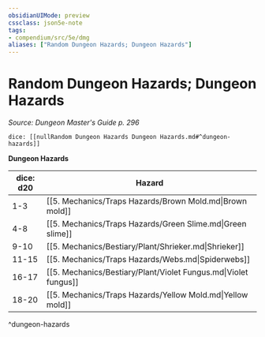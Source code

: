 ```yaml
---
obsidianUIMode: preview
cssclass: json5e-note
tags:
- compendium/src/5e/dmg
aliases: ["Random Dungeon Hazards; Dungeon Hazards"]
---
```

# Random Dungeon Hazards; Dungeon Hazards
*Source: Dungeon Master's Guide p. 296* 

`dice: [[nullRandom Dungeon Hazards Dungeon Hazards.md#^dungeon-hazards]]`

**Dungeon Hazards**

| dice: d20 | Hazard |
|-----------|--------|
| 1-3 | [[5. Mechanics/Traps Hazards/Brown Mold.md\|Brown mold]] |
| 4-8 | [[5. Mechanics/Traps Hazards/Green Slime.md\|Green slime]] |
| 9-10 | [[5. Mechanics/Bestiary/Plant/Shrieker.md\|Shrieker]] |
| 11-15 | [[5. Mechanics/Traps Hazards/Webs.md\|Spiderwebs]] |
| 16-17 | [[5. Mechanics/Bestiary/Plant/Violet Fungus.md\|Violet fungus]] |
| 18-20 | [[5. Mechanics/Traps Hazards/Yellow Mold.md\|Yellow mold]] |
^dungeon-hazards